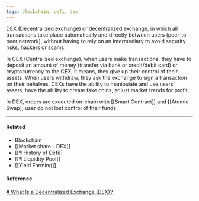 ```yaml
---
tags: blockchain, defi, dex
---
```


DEX (Decentralized exchange) or decentralized exchange, in which all
transactions take place automatically and directly between users (peer-to-peer
network), without having to rely on an intermediary to avoid security risks,
hackers or scams.

In CEX (Centralized exchange), when users make transactions, they have to
deposit an amount of money (transfer via bank or credit/debit card) or
cryptocurrency to the CEX, it means, they give up their control of their assets.
When users withdraw, they ask the exchange to sign a transaction on their
behalves. CEXs have the ability to manipulate and use users' assets, have the
ability to create fake coins, adjust market trends for profit.

In DEX, orders are executed on-chain with [[Smart Contract]] and [[Atomic Swap]]
user do not lost control of their funds

---

#### Related

- Blockchain
- [[Market share - DEX]]
- [[¶ History of Defi]]
- [[¶ Liquidity Pool]]
- [[Yield Farming]]

#### Reference

[# What Is a Decentralized Exchange (DEX)?](https://academy.binance.com/en/articles/what-is-a-decentralized-exchange-dex)
